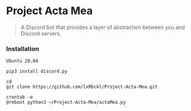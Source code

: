 # Project Acta Mea
> A Discord bot that provides a layer of abstraction between you and Discord servers.

### Installation
```
Ubuntu 20.04

pip3 install discord.py

cd
git clone https://github.com/lxRbckl/Project-Acta-Mea.git

crontab -e
@reboot python3 ~/Project-Acta-Mea/actaMea.py

```
